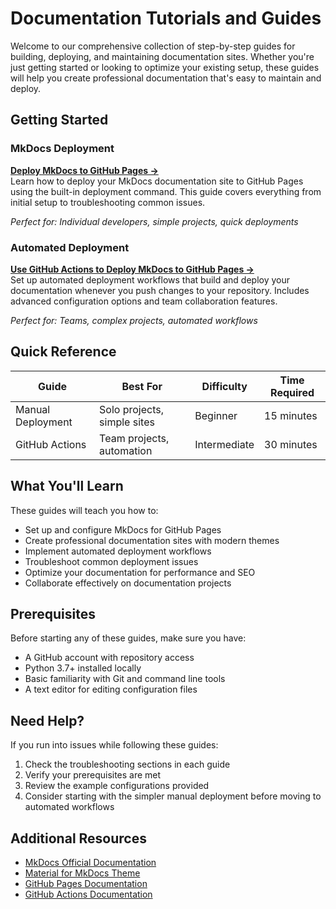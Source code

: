 # Documentation Tutorials and Guides

Welcome to our comprehensive collection of step-by-step guides for building, deploying, and maintaining documentation sites. Whether you're just getting started or looking to optimize your existing setup, these guides will help you create professional documentation that's easy to maintain and deploy.

## Getting Started

### MkDocs Deployment
**[Deploy MkDocs to GitHub Pages →](guides/mkdocs-deploy-guide.md)**  
Learn how to deploy your MkDocs documentation site to GitHub Pages using the built-in deployment command. This guide covers everything from initial setup to troubleshooting common issues.

*Perfect for: Individual developers, simple projects, quick deployments*

### Automated Deployment
**[Use GitHub Actions to Deploy MkDocs to GitHub Pages →](guides/use-github-actions-to-deploy-to-github-pages.md)**  
Set up automated deployment workflows that build and deploy your documentation whenever you push changes to your repository. Includes advanced configuration options and team collaboration features.

*Perfect for: Teams, complex projects, automated workflows*

## Quick Reference

| Guide | Best For | Difficulty | Time Required |
|-------|----------|------------|---------------|
| Manual Deployment | Solo projects, simple sites | Beginner | 15 minutes |
| GitHub Actions | Team projects, automation | Intermediate | 30 minutes |

## What You'll Learn

These guides will teach you how to:

- Set up and configure MkDocs for GitHub Pages
- Create professional documentation sites with modern themes
- Implement automated deployment workflows
- Troubleshoot common deployment issues
- Optimize your documentation for performance and SEO
- Collaborate effectively on documentation projects

## Prerequisites

Before starting any of these guides, make sure you have:

- A GitHub account with repository access
- Python 3.7+ installed locally
- Basic familiarity with Git and command line tools
- A text editor for editing configuration files

## Need Help?

If you run into issues while following these guides:

1. Check the troubleshooting sections in each guide
2. Verify your prerequisites are met
3. Review the example configurations provided
4. Consider starting with the simpler manual deployment before moving to automated workflows

## Additional Resources

- [MkDocs Official Documentation](https://www.mkdocs.org/)
- [Material for MkDocs Theme](https://squidfunk.github.io/mkdocs-material/)
- [GitHub Pages Documentation](https://docs.github.com/en/pages)
- [GitHub Actions Documentation](https://docs.github.com/en/actions)